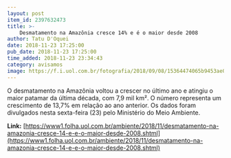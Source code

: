 ```yaml
---
layout: post
item_id: 2397632473
title: >-
    Desmatamento na Amazônia cresce 14% e é o maior desde 2008
author: Tatu D'Oquei
date: 2018-11-23 17:25:00
pub_date: 2018-11-23 17:25:00
time_added: 2018-11-23 23:34:43
category: avisamos
image: https://f.i.uol.com.br/fotografia/2018/09/08/15364474065b9453ae0b86d_1536447406_3x2_rt.jpg
---
```


O desmatamento na Amazônia voltou a crescer no último ano e atingiu o maior patamar da última década, com 7,9 mil km². O número representa um crescimento de 13,7% em relação ao ano anterior. Os dados foram divulgados nesta sexta-feira (23) pelo Ministério do Meio Ambiente.

**Link:** [https://www1.folha.uol.com.br/ambiente/2018/11/desmatamento-na-amazonia-cresce-14-e-e-o-maior-desde-2008.shtml](https://www1.folha.uol.com.br/ambiente/2018/11/desmatamento-na-amazonia-cresce-14-e-e-o-maior-desde-2008.shtml)

